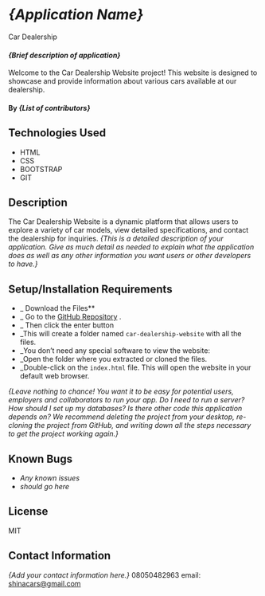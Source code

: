 # _{Application Name}_
Car Dealership
#### _{Brief description of application}_
Welcome to the Car Dealership Website project! This website is designed to showcase and provide information about various cars available at our dealership.
#### By _**{List of contributors}**_

## Technologies Used

* HTML
* CSS
* BOOTSTRAP
* GIT


## Description
The Car Dealership Website is a dynamic platform that allows users to explore a variety of car models, view detailed specifications, and contact the dealership for inquiries.
_{This is a detailed description of your application. Give as much detail as needed to explain what the application does as well as any other information you want users or other developers to have.}_

## Setup/Installation Requirements

* _ Download the Files**
* _ Go to the [GitHub Repository](https://github.com/oluwshinaa/car-dealership-website) .
* _ Then click the enter button 
* _This will create a folder named `car-dealership-website` with all the files.
* _You don’t need any special software to view the website:
* _Open the folder where you extracted or cloned the files.
* _Double-click on the `index.html` file. This will open the website in your default web browser.

_{Leave nothing to chance! You want it to be easy for potential users, employers and collaborators to run your app. Do I need to run a server? How should I set up my databases? Is there other code this application depends on? We recommend deleting the project from your desktop, re-cloning the project from GitHub, and writing down all the steps necessary to get the project working again.}_

## Known Bugs

* _Any known issues_
* _should go here_

## License

MIT
## Contact Information

_{Add your contact information here.}_
08050482963
email: shinacars@gmail.com